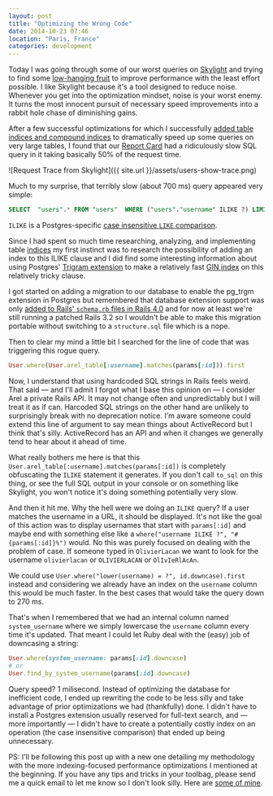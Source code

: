 ```yaml
---
layout: post
title: "Optimizing the Wrong Code"
date: 2014-10-23 07:46
location: "Paris, France"
categories: development
---
```

Today I was going through some of our worst queries on [Skylight](http://www.skylight.io/r/YNE-Q1twTyT-) and trying to find some [low-hanging fruit](http://en.wiktionary.org/wiki/low-hanging_fruit) to improve performance with the least effort possible. I like Skylight because it's a tool designed to reduce noise. Whenever you get into the optimization mindset, noise is your worst enemy. It turns the most innocent pursuit of necessary speed improvements into a rabbit hole chase of diminishing gains.

After a few successful optimizations for which I successfully [added table indices and compound indices](https://tomafro.net/2009/08/using-indexes-in-rails-choosing-additional-indexes) to dramatically speed up some queries on very large tables, I found that our [Report Card](http://codeschool.com/users/olivierlacan) had a ridiculously slow SQL query in it taking basically 50% of the request time.

![Request Trace from Skylight]({{ site.url }}/assets/users-show-trace.png)

Much to my surprise, that terribly slow (about 700 ms) query appeared very simple:

```sql
SELECT  "users".* FROM "users"  WHERE ("users"."username" ILIKE ?) LIMIT 1
```

`ILIKE` is a Postgres-specific [case insensitive `LIKE` comparison](http://www.postgresql.org/docs/9.3/static/functions-matching.html).

Since I had spent so much time researching, analyzing, and implementing table [indices](http://english.stackexchange.com/a/3126) my first instinct was to research the possibility of adding an index to this ILIKE clause and I did find some interesting information about using Postgres' [Trigram extension](http://www.postgresql.org/docs/9.1/static/pgtrgm.html) to make a relatively fast [GIN index](http://www.postgresql.org/docs/9.3/static/gin-intro.html) on this relatively tricky clause.

I got started on adding a migration to our database to enable the pg_trgm extension in Postgres but remembered that database extension support was only [added to Rails' `schema.rb` files in Rails 4.0](https://github.com/rails/rails/pull/9203) and for now at least we're still running a patched Rails 3.2 so I wouldn't be able to make this migration portable without switching to a `structure.sql` file which is a nope.

Then to clear my mind a little bit I searched for the line of code that was triggering this rogue query.

```ruby
User.where(User.arel_table[:username].matches(params[:id])).first
```

Now, I understand that using hardcoded SQL strings in Rails feels weird. That said — and I'll admit I forgot what I base this opinion on — I consider Arel a private Rails API. It may not change often and unpredictably but I will treat it as if can. Harcoded SQL strings on the other hand are unlikely to surprisingly break with no deprecation notice. I'm aware someone could extend this line of argument to say mean things about ActiveRecord but I think that's silly. ActiveRecord has an API and when it changes we generally tend to hear about it ahead of time.

What really bothers me here is that this `User.arel_table[:username].matches(params[:id])` is completely obfuscating the `ILIKE` statement it generates. If you don't call `to_sql` on this thing, or see the full SQL output in your console or on something like Skylight, you won't notice it's doing something potentially very slow.

And then it hit me. Why the hell were we doing an `ILIKE` query? If a user matches the username in a URL, it should be displayed. It's not like the goal of this action was to display usernames that start with `params[:id]` and maybe end with something else like a `where("username ILIKE ?", "#{params[:id]}%")` would. No this was purely focused on dealing with the problem of case. If someone typed in `OlivierLacan` we want to look for the username `olivierlacan` or `OLIVIERLACAN` or `OlIvIeRlAcAn`.

We could use `User.where("lower(username) = ?", id.downcase).first` instead and considering we already have an index on the `username` column this would be much faster. In the best cases that would take the query down to 270 ms.

That's when I remembered that we had an internal column named `system_username` where we simply lowercase the `username` column every time it's updated. That meant I could let Ruby deal with the (easy) job of downcasing a string:

```ruby
User.where(system_username: params[:id].downcase)
# or
User.find_by_system_username(params[:id].downcase)
```

Query speed? 1 milisecond. Instead of optimizing the database for inefficient code, I ended up rewriting the code to be less silly and take advantage of prior optimizations we had (thankfully) done. I didn't have to install a Postgres extension usually reserved for full-text search, and — more importantly — I didn't have to create a potentially costly index on an operation (the case insensitive comparison) that ended up being unnecessary.

PS: I'll be following this post up with a new one detailing my methodology with the more indexing-focused performance optimizations I mentioned at the beginning. If you have any tips and tricks in your toolbag, please send me a quick email to let me know so I don't look silly. Here are [some of mine](https://gist.github.com/olivierlacan/dc56a96bb2fd3742db5b).

